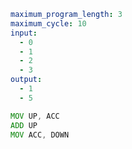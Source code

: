 ```yaml
maximum_program_length: 3
maximum_cycle: 10
input:
  - 0
  - 1
  - 2
  - 3
output:
  - 1
  - 5
```

```asm
MOV UP, ACC
ADD UP
MOV ACC, DOWN
```
